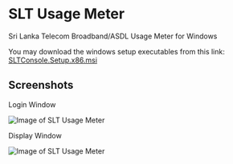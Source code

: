 # SLT Usage Meter

Sri Lanka Telecom Broadband/ASDL Usage Meter for Windows

You may download the windows setup executables from this link: [SLTConsole.Setup.x86.msi](https://github.com/enbiso/slt-usage-meter/releases/download/v1.0/SLTConsole.Setup.x86.msi)

## Screenshots ##

Login Window

![Image of SLT Usage Meter](https://raw.githubusercontent.com/enbiso/slt-usage-meter/gh-pages/images/screenshot2.png)

Display Window

![Image of SLT Usage Meter](https://raw.githubusercontent.com/enbiso/slt-usage-meter/gh-pages/images/screenshot1.png)

